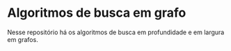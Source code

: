 # Algoritmos de busca em grafo

Nesse repositório há os algoritmos de busca em profundidade e em largura em grafos.
